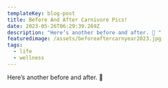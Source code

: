 ```yaml
---
templateKey: blog-post
title: Before And After Carnivore Pics!
date: 2023-05-26T06:29:39.269Z
description: "Here’s another before and after. 🙂 "
featuredimage: /assets/beforeaftercarnyear2023.jpg
tags:
  - life
  - wellness
---
```

Here’s another before and after. 🙂